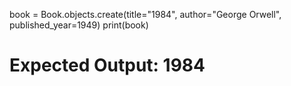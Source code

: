 book = Book.objects.create(title="1984", author="George Orwell", published_year=1949)
print(book)
# Expected Output: 1984